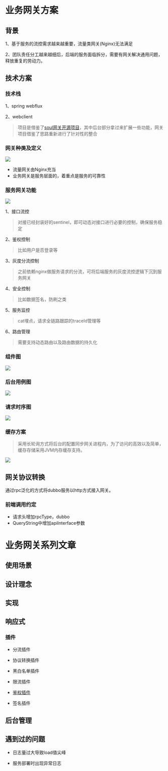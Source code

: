 # 业务网关方案

## 背景

1、基于服务的流控需求越来越重要，流量类网关(Nginx)无法满足

2、团队责任分工越来越细后，后端的服务面临拆分，需要有网关解决通用问题，释放重复的劳动力。

## 技术方案

### 技术栈

1、spring webflux

2、webclient

> 项目是借鉴了[soul网关开源项目](https://github.com/Dromara/soul)，其中后台部分拿过来扩展一些功能，网关项目借鉴了思路重新进行了针对性的整合

### 网关种类及定义


![](readmeimg/gatewayType.png)

+ 流量网关由Nginx充当
+ 业务网关是服务层面的，着重点是服务的可靠性

### 服务网关功能

![](readmeimg/functions.png)

1、接口流控

> 对接已经封装好的sentinel，即可动态对接口进行必要的控制，确保服务稳定

2、鉴权控制

> 比如用户是否登录等

3、灰度分流控制

> 之前依赖nginx做服务请求的分流，可将后端服务的灰度流控逻辑下沉到服务网关

4、安全控制

> 比如数据签名，防刷之类

5、服务监控

> cat埋点，请求全链路跟踪的traceId管理等

6、路由管理

> 需要支持动态路由以及路由数据的持久化

### 组件图

![](readmeimg/component.png)

### 后台用例图

![](readmeimg/adminUserCase.png)

### 请求时序图

![](readmeimg/gatewaySequence.png)

### 缓存方案

> 采用长轮询方式将后台的配置同步网关进程内，为了访问的高效以及简单，缓存存储采用JVM内存缓存支持。

![](readmeimg/cacheSync.png)

## 网关协议转换

通过rpc泛化的方式将dubbo服务以http方式接入网关。

### 前端调用约定

+ 请求头增加rpcType，dubbo
+ QueryString中增加apiInterface参数

# 业务网关系列文章

## 使用场景

## 设计理念

## 实现

## 响应式

### 插件

+ 分流插件

+ 协议转换插件

+ 黑白名单插件

+ 限流插件

+ [鉴权插件](docs/鉴权插件.md)

+ 签名插件

## 后台管理

## 遇到过的问题

+ 日志量过大导致load值尖峰

+ 服务部署时出现异常日志


